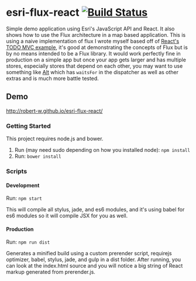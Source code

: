 # esri-flux-react  [![Build Status](https://travis-ci.org/Robert-W/esri-flux-react.svg?branch=master)](https://travis-ci.org/Robert-W/esri-flux-react)
Simple demo application using Esri's JavaScript API and React. It also shows how to use the Flux architecture in a map based application.  This is using a naive implementation of flux I wrote myself based off of [React's TODO MVC example](https://facebook.github.io/flux/docs/todo-list.html), it's good at demonstrating the concepts of Flux but is by no means intended to be a Flux library.  It would work perfectly fine in production on a simple app but once your app gets larger and has multiple stores, especially stores that depend on each other, you may want to use something like [Alt](http://alt.js.org/) which has ```waitsFor``` in the dispatcher as well as other extras and is much more battle tested.

## Demo
<a href='http://robert-w.github.io/esri-flux-react/'>http://robert-w.github.io/esri-flux-react/</a>

### Getting Started
This project requires node.js and bower.

1. Run (may need sudo depending on how you installed node): ```npm install```
2. Run: ```bower install```

### Scripts

#### Development
Run: ```npm start```

This will compile all stylus, jade, and es6 modules, and it's using babel for es6 modules so it will compile JSX for you as well.

#### Production
Run: ```npm run dist```

Generates a minified build using a custom prerender script, requirejs optimizer, babel, stylus, jade, and gulp in a dist folder.  After running, you can look at the index.html source and you will notice a big string of React markup generated from prerender.js.
